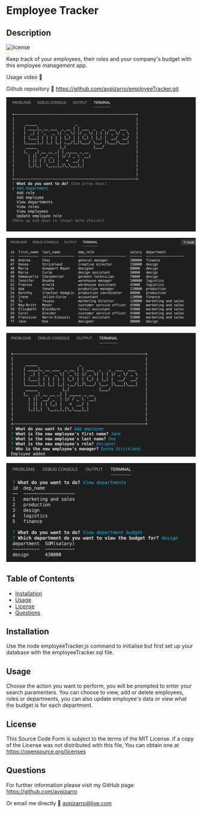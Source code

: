 # Employee Tracker

  ## Description
  ![license](https://img.shields.io/badge/license-MIT-green.svg)

  Keep track of your employees, their roles and your company's budget with this employee management app.

Usage video :link: 

Github repository :link: https://github.com/avpizarro/employeeTracker.git
  
  ![start](images/start.png)

  ![view](images/view.png)

  ![add](images/add.png)

  ![budget](images/budget.png)

  ## Table of Contents

  * [Installation](#installation)
  * [Usage](#usage)
  * [License](#license)
  * [Questions](#questions)

  ## Installation
  Use the node employeeTracker,js command to initialise but first set up your database with the employeeTracker.sql file.

  ## Usage

  Choose the action you want to perform, you will be prompted to enter your search paramenters. You can choose to view, add or delete employees, roles or departments, you can also update employee's data or view what the budget is for each department.

  ## License
  This Source Code Form is subject to the terms of the MIT License. 
  If a copy of the License was not distributed with this file, You can obtain one at https://opensource.org/licenses

  ## Questions
  For further information please visit my GitHub page:
  https://github.com/avpizarro

  Or email me directly :e-mail: avpizarro@live.com
  
